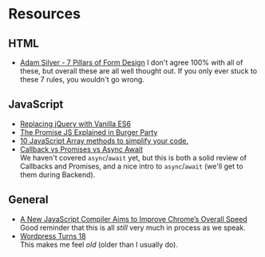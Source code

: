 # Resources

## HTML

* [Adam Silver - 7 Pillars of Form Design](https://docs.google.com/document/d/1Rm7JCcCcvgdaAQnlNSBgW4FIdPWBHU7U__pKbhaaHu8/edit?usp=sharing)
  I don't agree 100% with all of these, but overall these are all well thought out. If you only ever stuck to these 7 rules, you wouldn't go wrong.

## JavaScript

* [Replacing jQuery with Vanilla ES6](https://aarontgrogg.com/blog/2021/09/29/replacing-jquery-with-vanilla-es6/)
* [The Promise JS Explained in Burger Party](https://fullstackjournal.wordpress.com/2018/07/06/the-promise-js-explained-i-burger-party/)
* [10 JavaScript Array methods to simplify your code.](https://denic.hashnode.dev/10-javascript-array-methods-to-simplify-your-code)
* [Callback vs Promises vs Async Await](https://www.loginradius.com/blog/async/callback-vs-promises-vs-async-await/)<br/>We haven't covered `async`/`await` yet, but this is both a solid review of Callbacks and Promises, and a nice intro to `async`/`await` (we'll get to them during Backend).

## General

* [A New JavaScript Compiler Aims to Improve Chrome’s Overall Speed](https://www.reviewgeek.com/85610/a-new-javascript-compiler-aims-to-improve-chromes-overall-speed/)<br/>Good reminder that this is all _still_ very much in process as we speak.
* [Wordpress Turns 18](https://ma.tt/2021/05/wordpress-18/)<br/>This makes me feel _old_ (older than I usually do).
